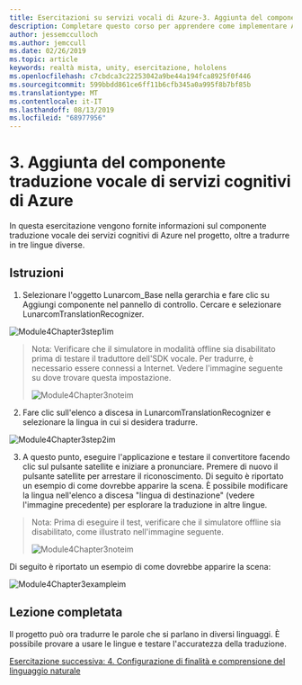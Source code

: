 ```yaml
---
title: Esercitazioni su servizi vocali di Azure-3. Aggiunta del componente traduzione vocale di servizi cognitivi di Azure
description: Completare questo corso per apprendere come implementare Azure Speech SDK in un'applicazione di realtà mista.
author: jessemcculloch
ms.author: jemccull
ms.date: 02/26/2019
ms.topic: article
keywords: realtà mista, unity, esercitazione, hololens
ms.openlocfilehash: c7cbdca3c22253042a9be44a194fca8925f0f446
ms.sourcegitcommit: 599bbdd861ce6ff11b6cfb345a0a995f8b7bf85b
ms.translationtype: MT
ms.contentlocale: it-IT
ms.lasthandoff: 08/13/2019
ms.locfileid: "68977956"
---
```

# <a name="3-adding-the-azure-cognitive-services-speech-translation-component"></a>3. Aggiunta del componente traduzione vocale di servizi cognitivi di Azure

In questa esercitazione vengono fornite informazioni sul componente traduzione vocale dei servizi cognitivi di Azure nel progetto, oltre a tradurre in tre lingue diverse. 

## <a name="instructions"></a>Istruzioni

1. Selezionare l'oggetto Lunarcom_Base nella gerarchia e fare clic su Aggiungi componente nel pannello di controllo. Cercare e selezionare LunarcomTranslationRecognizer.

![Module4Chapter3step1im](images/module4chapter3step1im.PNG)

> Nota: Verificare che il simulatore in modalità offline sia disabilitato prima di testare il traduttore dell'SDK vocale. Per tradurre, è necessario essere connessi a Internet. Vedere l'immagine seguente su dove trovare questa impostazione. 
>
> ![Module4Chapter3noteim](images/module4chapter3noteim.PNG)

2. Fare clic sull'elenco a discesa in LunarcomTranslationRecognizer e selezionare la lingua in cui si desidera tradurre.

![Module4Chapter3step2im](images/module4chapter3step2im.PNG)

3. A questo punto, eseguire l'applicazione e testare il convertitore facendo clic sul pulsante satellite e iniziare a pronunciare. Premere di nuovo il pulsante satellite per arrestare il riconoscimento. Di seguito è riportato un esempio di come dovrebbe apparire la scena. È possibile modificare la lingua nell'elenco a discesa "lingua di destinazione" (vedere l'immagine precedente) per esplorare la traduzione in altre lingue.

> Nota: Prima di eseguire il test, verificare che il simulatore offline sia disabilitato, come illustrato nell'immagine seguente.
>
> ![Module4Chapter3noteim](images/module4chapter3noteim.PNG)

Di seguito è riportato un esempio di come dovrebbe apparire la scena:

![Module4Chapter3exampleim](images/module4chapter3exampleim.PNG)

## <a name="congratulations"></a>Lezione completata

Il progetto può ora tradurre le parole che si parlano in diversi linguaggi. È possibile provare a usare le lingue e testare l'accuratezza della traduzione. 

[Esercitazione successiva: 4. Configurazione di finalità e comprensione del linguaggio naturale](mrlearning-speechSDK-ch4.md)

